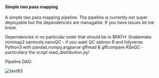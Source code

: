 #### Simple two pass mapping

A simple two pass mapping pipeline.
The pipeline is currently not super deployable but the dependencies are managable.
If you have issues let me know.

Dependencies in no particular order that should be in $PATH:
Snakemake
minimap2
samtools
nanoQC - if you want QC
salmon
R and tidyverse
Python3 with pandas,numpy,argparse
gffread & gffcompare 
RSeQC - particullary the script read_distribution.py!

Pipeline DAG:

![text83](https://github.com/liscruk/two_pass_np/assets/48765886/0b40610b-00bf-4bc7-880b-bd1e40728a3f)
